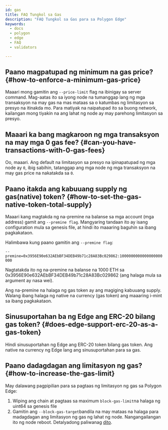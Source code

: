 ```yaml
---
id: gas
title: FAQ Tungkol sa Gas
description: "FAQ Tungkol sa Gas para sa Polygon Edge"
keywords:
  - docs
  - polygon
  - edge
  - FAQ
  - validators

---
```


## Paano magpatupad ng minimum na gas price? {#how-to-enforce-a-minimum-gas-price}
Maaari mong gamitin ang `--price-limit` flag na ibinigay sa server command. Mag-aatas ito sa iyong node na tumanggap lang ng mga transaksyon na may gas na mas mataas sa o katumbas ng limitasyon sa presyo na itinakda mo. Para matiyak na naipatupad ito sa buong network, kailangan mong tiyakin na ang lahat ng node ay may parehong limitasyon sa presyo.


## Maaari ka bang magkaroon ng mga transaksyon na may mga 0 gas fee? {#can-you-have-transactions-with-0-gas-fees}
Oo, maaari. Ang default na limitasyon sa presyo na ipinapatupad ng mga node ay `0`, ibig sabihin, tatanggap ang mga node ng mga transaksyon na may gas price na nakatakda sa `0`.

## Paano itakda ang kabuuang supply ng gas(native) token? {#how-to-set-the-gas-native-token-total-supply}

Maaari kang magtakda ng na-premine na balanse sa mga account (mga address) gamit ang `--premine flag`. Mangyaring tandaan ito ay isang configuration mula sa genesis file, at hindi ito maaaring baguhin sa ibang pagkakataon.

Halimbawa kung paano gamitin ang `--premine flag`:

`--premine=0x3956E90e632AEbBF34DEB49b71c28A83Bc029862:1000000000000000000000`

Nagtatakda ito ng na-premine na balanse na 1000 ETH sa 0x3956E90e632AEbBF34DEB49b71c28A83Bc029862 (ang halaga mula sa argument ay nasa wei).

Ang na-premine na halaga ng gas token ay ang magiging kabuuang supply. Walang ibang halaga ng native na currency (gas token) ang maaaring i-mint sa ibang pagkakataon.

## Sinusuportahan ba ng Edge ang ERC-20 bilang gas token? {#does-edge-support-erc-20-as-a-gas-token}

Hindi sinusuportahan ng Edge ang ERC-20 token bilang gas token. Ang native na currency ng Edge lang ang sinusuportahan para sa gas.

## Paano dadagdagan ang limitasyon ng gas? {#how-to-increase-the-gas-limit}

May dalawang pagpipilian para sa pagtaas ng limitasyon ng gas sa Polygon Edge:
1. Wiping ang chain at pagtaas sa maximum `block-gas-limit`na halaga ng uint64 sa genesis file
2. Gamitin ang `--block-gas-target`bandila na may mataas na halaga para madagdagan ang limitasyon ng gas ng lahat ng node. Nangangailangan ito ng node reboot. Detalyadong paliwanag [dito](/docs/edge/architecture/modules/txpool/#block-gas-target).